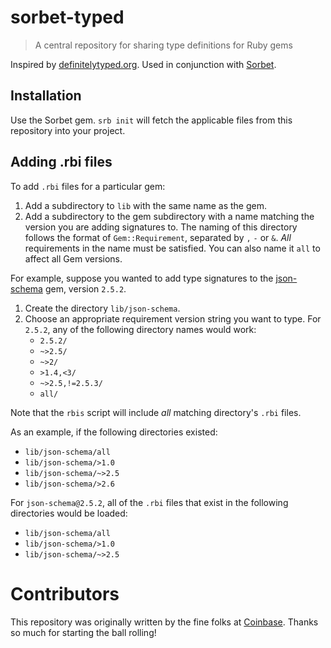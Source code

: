 # sorbet-typed

> A central repository for sharing type definitions for Ruby gems

Inspired by [definitelytyped.org](https://definitelytyped.org/).
Used in conjunction with [Sorbet](https://sorbet.org).

## Installation

Use the Sorbet gem. `srb init` will fetch the applicable files from this repository into your project.

## Adding .rbi files

To add `.rbi` files for a particular gem:
1. Add a subdirectory to `lib` with the same name as the gem.
2. Add a subdirectory to the gem subdirectory with a name matching the version you are adding signatures to.
The naming of this directory follows the format of `Gem::Requirement`, separated by `,` `-` or `&`.
_All_ requirements in the name must be satisfied.
You can also name it `all` to affect all Gem versions.

For example, suppose you wanted to add type signatures to the [json-schema](https://github.com/ruby-json-schema/json-schema) gem, version `2.5.2`.
1. Create the directory `lib/json-schema`.
2. Choose an appropriate requirement version string you want to type.
For `2.5.2`, any of the following directory names would work:
   - `2.5.2/`
   - `~>2.5/`
   - `~>2/`
   - `>1.4,<3/`
   - `~>2.5,!=2.5.3/`
   - `all/`

Note that the `rbis` script will include _all_ matching directory's `.rbi` files.

As an example, if the following directories existed:
 - `lib/json-schema/all`
 - `lib/json-schema/>1.0`
 - `lib/json-schema/~>2.5`
 - `lib/json-schema/>2.6`

For `json-schema@2.5.2`, all of the `.rbi` files that exist in the following directories would be loaded:
 - `lib/json-schema/all`
 - `lib/json-schema/>1.0`
 - `lib/json-schema/~>2.5`

# Contributors

This repository was originally written by the fine folks at
[Coinbase](https://www.coinbase.com). Thanks so much for starting the ball
rolling!
